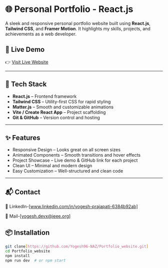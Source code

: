 
# 🌐 Personal Portfolio - React.js
A sleek and responsive personal portfolio website built using **React.js**, **Tailwind CSS**, and **Framer Motion**. It highlights my skills, projects, and achievements as a web developer.

## 🚀 Live Demo

👉 [Visit Live Website](https://yogeshlucifer-portfolio.netlify.app/)

---

## 🧰 Tech Stack

- **React.js** – Frontend framework
- **Tailwind CSS** – Utility-first CSS for rapid styling
- **Matter.js** – Smooth and customizable animations
- **Vite / Create React App** – Project scaffolding
- **Git & GitHub** – Version control and hosting

---

## ✨ Features

- Responsive Design – Looks great on all screen sizes
- Animated Components – Smooth transitions and hover effects
- Project Showcase – Live demo & GitHub link for each project
- Clean UI – Minimal and modern design
- Easy Customization – Well-structured and clean code

---

## 📬 Contact
💼 LinkedIn-[www.linkedin.com/in/yogesh-prajapati-6384b92ab]

📧 Mail-[yogesh.devx@ieee.org]



## 📦 Installation

```bash
git clone[https://github.com/Yogesh96-NAZ/Portfolio_website.git]
cd Portfolio_website
npm install
npm run dev  # or npm start
